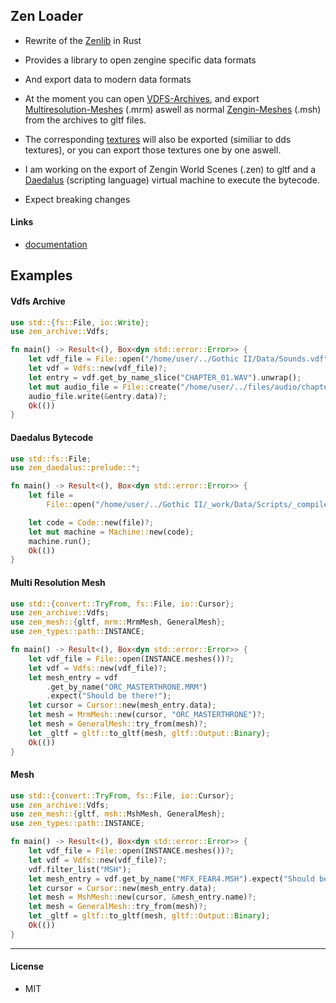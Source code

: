 ## Zen Loader

- Rewrite of the [Zenlib](https://github.com/ataulien/ZenLib) in Rust
- Provides a library to open zengine specific data formats
- And export data to modern data formats

- At the moment you can open [VDFS-Archives](https://mordragt.github.io/zen-loader/zen_archive/index.html), and export [Multiresolution-Meshes](https://mordragt.github.io/zen-loader/zen_mesh/mrm/struct.MrmMesh.html) (.mrm) aswell as normal [Zengin-Meshes](https://mordragt.github.io/zen-loader/zen_mesh/msh/struct.MshMesh.html) (.msh) from the archives to gltf files.
- The corresponding [textures](https://mordragt.github.io/zen-loader/zen_texture/index.html) will also be exported (similiar to dds textures), or you can export those textures one by one aswell.
- I am working on the export of Zengin World Scenes (.zen) to gltf and a [Daedalus](https://mordragt.github.io/zen-loader/zen_daedalus/index.html) (scripting language) virtual machine to execute the bytecode.
- Expect breaking changes

#### Links

- [documentation](https://mordragt.github.io/zen-loader/zen_loader/)

## Examples

#### Vdfs Archive

```rust
use std::{fs::File, io::Write};
use zen_archive::Vdfs;

fn main() -> Result<(), Box<dyn std::error::Error>> {
    let vdf_file = File::open("/home/user/../Gothic II/Data/Sounds.vdf")?;
    let vdf = Vdfs::new(vdf_file)?;
    let entry = vdf.get_by_name_slice("CHAPTER_01.WAV").unwrap();
    let mut audio_file = File::create("/home/user/../files/audio/chapter_01.wav")?;
    audio_file.write(&entry.data)?;
    Ok(())
}

```

#### Daedalus Bytecode

```rust
use std::fs::File;
use zen_daedalus::prelude::*;

fn main() -> Result<(), Box<dyn std::error::Error>> {
    let file =
        File::open("/home/user/../Gothic II/_work/Data/Scripts/_compiled/CAMERA.DAT")?;

    let code = Code::new(file)?;
    let mut machine = Machine::new(code);
    machine.run();
    Ok(())
}
```

#### Multi Resolution Mesh

```rust
use std::{convert::TryFrom, fs::File, io::Cursor};
use zen_archive::Vdfs;
use zen_mesh::{gltf, mrm::MrmMesh, GeneralMesh};
use zen_types::path::INSTANCE;

fn main() -> Result<(), Box<dyn std::error::Error>> {
    let vdf_file = File::open(INSTANCE.meshes())?;
    let vdf = Vdfs::new(vdf_file)?;
    let mesh_entry = vdf
        .get_by_name("ORC_MASTERTHRONE.MRM")
        .expect("Should be there!");
    let cursor = Cursor::new(mesh_entry.data);
    let mesh = MrmMesh::new(cursor, "ORC_MASTERTHRONE")?;
    let mesh = GeneralMesh::try_from(mesh)?;
    let _gltf = gltf::to_gltf(mesh, gltf::Output::Binary);
    Ok(())
}

```

#### Mesh

```rust
use std::{convert::TryFrom, fs::File, io::Cursor};
use zen_archive::Vdfs;
use zen_mesh::{gltf, msh::MshMesh, GeneralMesh};
use zen_types::path::INSTANCE;

fn main() -> Result<(), Box<dyn std::error::Error>> {
    let vdf_file = File::open(INSTANCE.meshes())?;
    let vdf = Vdfs::new(vdf_file)?;
    vdf.filter_list("MSH");
    let mesh_entry = vdf.get_by_name("MFX_FEAR4.MSH").expect("Should be there!");
    let cursor = Cursor::new(mesh_entry.data);
    let mesh = MshMesh::new(cursor, &mesh_entry.name)?;
    let mesh = GeneralMesh::try_from(mesh)?;
    let _gltf = gltf::to_gltf(mesh, gltf::Output::Binary);
    Ok(())
}

```

---

#### License

- MIT